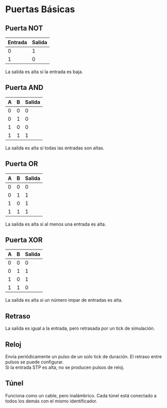 # Puertas Básicas

## Puerta NOT

<div class="rows">

| Entrada | Salida |
| ------- | ------ |
| 0       | 1      |
| 1       | 0      |

<div class="margin-left">
La salida es alta si la entrada es baja.
</div>
</div>

## Puerta AND

<div class="rows">

| A   | B   | Salida |
| --- | --- | ------ |
| 0   | 0   | 0      |
| 0   | 1   | 0      |
| 1   | 0   | 0      |
| 1   | 1   | 1      |

<div class="margin-left">
La salida es alta si todas las entradas son altas.
</div>
</div>

## Puerta OR

<div class="rows">

| A   | B   | Salida |
| --- | --- | ------ |
| 0   | 0   | 0      |
| 0   | 1   | 1      |
| 1   | 0   | 1      |
| 1   | 1   | 1      |

<div class="margin-left">
La salida es alta si al menos una entrada es alta.
</div>
</div>

## Puerta XOR

<div class="rows">

| A   | B   | Salida |
| --- | --- | ------ |
| 0   | 0   | 0      |
| 0   | 1   | 1      |
| 1   | 0   | 1      |
| 1   | 1   | 0      |

<div class="margin-left">
La salida es alta si un número impar de entradas es alta.
</div>
</div>

## Retraso

La salida es igual a la entrada, pero retrasada por un tick de simulación.

## Reloj

Envía periódicamente un pulso de un solo tick de duración. El retraso entre pulsos se puede configurar.<br>
Si la entrada STP es alta, no se producen pulsos de reloj.

## Túnel

Funciona como un cable, pero inalámbrico. Cada túnel está conectado a todos los demás con el mismo identificador.
